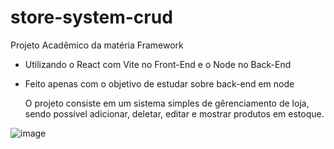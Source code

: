 ﻿# store-system-crud

Projeto Acadêmico da matéria Framework 

- Utilizando o React com Vite no Front-End e o Node no Back-End
- Feito apenas com o objetivo de estudar sobre back-end em node

  O projeto consiste em um sistema simples de gêrenciamento de loja, sendo possível adicionar, deletar, editar e mostrar produtos em estoque.

  
![image](https://github.com/user-attachments/assets/af56f707-178c-4526-af73-87f0b7322f2d)
